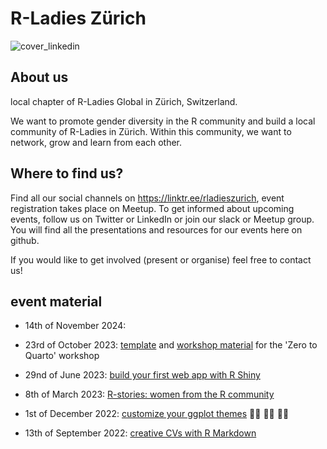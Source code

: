 # R-Ladies Zürich
![cover_linkedin](https://github.com/rladies-zurich/.github/assets/57837177/758dedc1-f417-461d-925c-89c38eee6aed)


## About us

local chapter of R-Ladies Global in Zürich, Switzerland.

We want to promote gender diversity in the R community and build a local community of R-Ladies in Zürich. Within this community, we want to network, grow and learn from each other. 




## Where to find us? 

Find all our social channels on https://linktr.ee/rladieszurich, 
event registration takes place on Meetup. To get informed about upcoming events, follow us on Twitter or LinkedIn or join our slack or Meetup group. You will find all the presentations and resources for our events here on github.

If you would like to get involved (present or organise) feel free to contact us!




## event material

* 14th of November 2024: 
* 23rd of October 2023: [template](https://github.com/rladies-zurich/template-02quarto) and [workshop material](https://github.com/rladies-zurich/workshop-02quarto) for the 'Zero to Quarto' workshop
* 29nd of June 2023: [build your first web app with R Shiny](https://github.com/rladies-zurich/r-shiny)
* 8th of March 2023: [R-stories: women from the R community](https://github.com/rladies-zurich/.github/files/11452517/R-STORIES_.WOMEN.FROM.THE.R-COMMUNITY.pptx)

* 1st of December 2022: [customize your ggplot themes](https://github.com/rladies-zurich/ggplot_theme) :woman_artist: :woman_technologist: :woman_student:
* 13th of September 2022: [creative CVs with R Markdown](https://github.com/rladies-zurich/CV_with_vitae)
